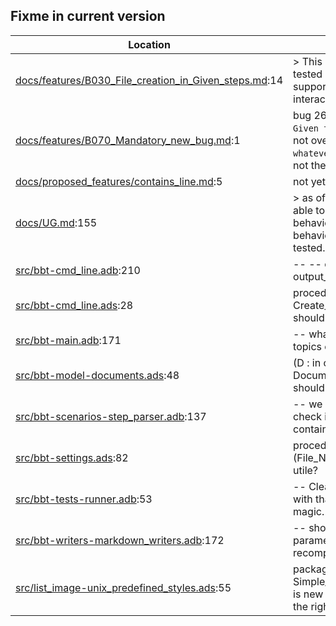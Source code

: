 Fixme in current version
------------------------

Location | Text
---------|-----
[docs/features/B030_File_creation_in_Given_steps.md](../docs/features/B030_File_creation_in_Given_steps.md):14|> This last case is not yet tested because bbt doesn't support for now prompt interaction. ()  
[docs/features/B070_Mandatory_new_bug.md](../docs/features/B070_Mandatory_new_bug.md):1| bug 26 oct 2024 : the `Given the file whatever` is not overwriting an existing `whatever` file, even if it has not the same content.
[docs/proposed_features/contains_line.md](../docs/proposed_features/contains_line.md):5| not yet implemented.
[docs/UG.md](../docs/UG.md):155|>  as of 0.0.6, bbt is not able to simulate interactive behavior, and so this behavior is only partially tested.  
[src/bbt-cmd_line.adb](../src/bbt-cmd_line.adb):210|               --     --  opt -ot / --output_tag not yet coded
[src/bbt-cmd_line.ads](../src/bbt-cmd_line.ads):28|   procedure Create_Template; --  shouldn't be here
[src/bbt-main.adb](../src/bbt-main.adb):171|      --  what if there is multiple topics ont the cmd line?
[src/bbt-model-documents.ads](../src/bbt-model-documents.ads):48|     (D : in out Document_Type); --  should be private
[src/bbt-scenarios-step_parser.adb](../src/bbt-scenarios-step_parser.adb):137|                                                                                                   --  we currently do not check if the existing file contains
[src/bbt-settings.ads](../src/bbt-settings.ads):82|   procedure Set_Result_File (File_Name : String); --  utile?
[src/bbt-tests-runner.adb](../src/bbt-tests-runner.adb):53|   --  Clearly not confortable with that function, it's magic.
[src/bbt-writers-markdown_writers.adb](../src/bbt-writers-markdown_writers.adb):172|      --  should be in parameters to avoid recomputing
[src/list_image-unix_predefined_styles.ads](../src/list_image-unix_predefined_styles.ads):55|   package Simple_One_Per_Line_Style is new Image_Style --  not the right name at all
